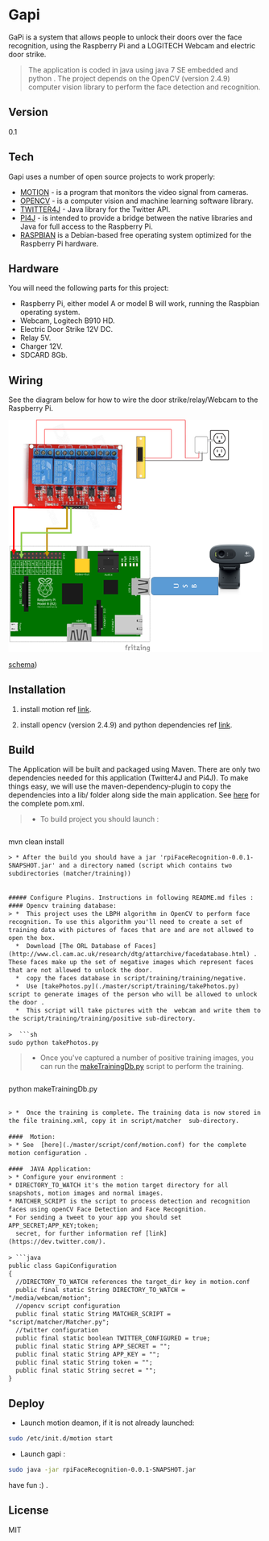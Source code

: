 Gapi
====
GaPi is a system that allows people to unlock their doors over the face recognition, using the Raspberry Pi and a LOGITECH Webcam and electric door strike.

> The application is coded in java using java 7 SE embedded and python .
The project depends on the OpenCV (version 2.4.9) computer vision library to perform the face detection and recognition.     

Version
----

0.1

Tech
-----------

Gapi uses a number of open source projects to work properly:

* [MOTION](http://www.lavrsen.dk/foswiki/bin/view/Motion/WebHome) -  is a program that monitors the video signal from cameras.
* [OPENCV](http://opencv.org/) -  is a computer vision and machine learning software library.
* [TWITTER4J](http://twitter4j.org/en/index.html) - Java library for the Twitter API.
* [PI4J](http://pi4j.com/) -  is intended to provide a bridge between the native libraries and Java for full access to the Raspberry Pi.
* [RASPBIAN](http://www.raspbian.org/)  is a Debian-based free operating system optimized for the Raspberry Pi hardware.

Hardware
-----------

You will need the following parts for this project:

* Raspberry Pi, either model A or model B will work, running the Raspbian operating system.
* Webcam, Logitech B910 HD.
* Electric Door Strike 12V DC.
* Relay 5V.
* Charger 12V.
* SDCARD 8Gb.


Wiring
--------------
See the diagram below for how to wire the door strike/relay/Webcam to the Raspberry Pi.

![schema](/schema/schema.png?raw=true "shema created with fritzing")


[schema](/https://github.com/arotka/gapi/blob/master/schema/schema.png))

Installation
--------------
1. install motion ref [link](http://www.raspberrypi.org/forums/viewtopic.php?t=18314).

2. install opencv (version 2.4.9) and python dependencies ref [link](https://docs.google.com/document/d/1bgVo24hCK0huoxm9zGC9djL6K0yy0z9GldzSy6SZUQY/pub
).

Build
--------------

The Application will be built and packaged using Maven. There are only two dependencies needed for this application (Twitter4J and Pi4J). To make things easy, we will use the maven-dependency-plugin to copy the dependencies into a lib/ folder along side the main application. See [here](./master/pom.xml) for the complete pom.xml.

> * To build project you should launch : 

> ```sh
mvn clean install
```
> * After the build you should have a jar 'rpiFaceRecognition-0.0.1-SNAPSHOT.jar' and a directory named (script which contains two subdirectories (matcher/training))    


##### Configure Plugins. Instructions in following README.md files :
#### Opencv training database:
> *  This project uses the LBPH algorithm in OpenCV to perform face recognition. To use this algorithm you'll need to create a set of training data with pictures of faces that are and are not allowed to open the box.
  *  Download [The ORL Database of Faces](http://www.cl.cam.ac.uk/research/dtg/attarchive/facedatabase.html) . These faces make up the set of negative images which represent faces that are not allowed to unlock the door. 
  *  copy the faces database in script/training/training/negative.
  *  Use [takePhotos.py](./master/script/training/takePhotos.py) script to generate images of the person who will be allowed to unlock the door .
  *  This script will take pictures with the  webcam and write them to the script/training/training/positive sub-directory.
    
>  ```sh
sudo python takePhotos.py
```

>  *  Once you've captured a number of positive training images, you can run the [makeTrainingDb.py](./master/script/training/makeTrainingDb.py) script to perform the training. 

>  ```sh
python makeTrainingDb.py
```

> *  Once the training is complete. The training data is now stored in the file training.xml, copy it in script/matcher  sub-directory.
  
####  Motion:
> * See  [here](./master/script/conf/motion.conf) for the complete motion configuration .

####  JAVA Application:
> * Configure your environment :
* DIRECTORY_TO_WATCH it's the motion target directory for all snapshots, motion images and normal images.
* MATCHER_SCRIPT is the script to process detection and recognition faces using openCV Face Detection and Face Recognition.
* For sending a tweet to your app you should set APP_SECRET;APP_KEY;token;
  secret, for further information ref [link](https://dev.twitter.com/). 

> ```java
public class GapiConfiguration 
{
  //DIRECTORY_TO_WATCH references the target_dir key in motion.conf
  public final static String DIRECTORY_TO_WATCH = "/media/webcam/motion";
  //opencv script configuration
  public final static String MATCHER_SCRIPT = "script/matcher/Matcher.py";
  //twitter configuration
  public final static boolean TWITTER_CONFIGURED = true;
  public final static String APP_SECRET = "";
  public final static String APP_KEY = "";
  public final static String token = "";
  public final static String secret = "";
}
```

Deploy 
--------------

* Launch motion deamon, if it is not already launched:

```sh
sudo /etc/init.d/motion start
```

* Launch gapi :

```sh
sudo java -jar rpiFaceRecognition-0.0.1-SNAPSHOT.jar
```

have fun :) .

License
----

MIT